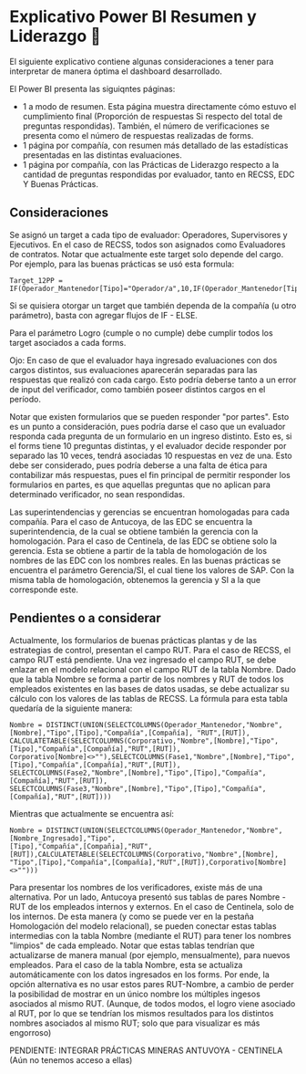 # Explicativo Power BI Resumen y Liderazgo :rotating_light:

El siguiente explicativo contiene algunas consideraciones a tener para interpretar de manera óptima el dashboard desarrollado.

El Power BI presenta las siguiqntes páginas:
* 1 a modo de resumen. Esta página muestra directamente cómo estuvo el cumplimiento final (Proporción de respuestas Si respecto del total de preguntas respondidas). También, el número de verificaciones se presenta como el número de respuestas realizadas de forms.
* 1 página por compañía, con resumen más detallado de las estadísticas presentadas en las distintas evaluaciones.
* 1 página por compañía, con las Prácticas de Liderazgo respecto a la cantidad de preguntas respondidas por evaluador, tanto en RECSS, EDC Y Buenas Prácticas.

## Consideraciones

Se asignó un target a cada tipo de evaluador: Operadores, Supervisores y Ejecutivos. En el caso de RECSS, todos son asignados como Evaluadores de contratos.
Notar que actualmente este target solo depende del cargo. Por ejemplo, para las buenas prácticas se usó esta formula:

```
Target_12PP = IF(Operador_Mantenedor[Tipo]="Operador/a",10,IF(Operador_Mantenedor[Tipo]="Supervisor/a",5,3))
```
Si se quisiera otorgar un target que también dependa de la compañía (u otro parámetro), basta con agregar flujos de IF - ELSE.

Para el parámetro Logro (cumple o no cumple) debe cumplir todos los target asociados a cada forms.

Ojo: En caso de que el evaluador haya ingresado evaluaciones con dos cargos distintos, sus evaluaciones aparecerán separadas para las respuestas que realizó con cada cargo. Esto podría deberse tanto a un error de input del verificador, como también poseer distintos cargos en el período.

Notar que existen formularios que se pueden responder "por partes". Esto es un punto a consideración, pues podría darse el caso que un evaluador responda cada pregunta de un formulario en un ingreso distinto. Esto es, si el forms tiene 10 preguntas distintas, y el evaluador decide responder por separado las 10 veces, tendrá asociadas 10 respuestas en vez de una. Esto debe ser considerado, pues podría deberse a una falta de ética para contabilizar más respuestas, pues el fin principal de permitir responder los formularios en partes, es que aquellas preguntas que no aplican para determinado verificador, no sean respondidas.

Las superintendencias y gerencias se encuentran homologadas para cada compañía.
Para el caso de Antucoya, de las EDC se encuentra la superintendencia, de la cual se obtiene también la gerencia con la homologación. 
Para el caso de Centinela, de las EDC se obtiene solo la gerencia. Esta se obtiene a partir de la tabla de homologación de los nombres de las EDC con los nombres reales.
En las buenas prácticas se encuentra el parámetro Gerencia/SI, el cual tiene los valores de SAP. Con la misma tabla de homologación, obtenemos la gerencia y SI a la que corresponde este.

## Pendientes o a considerar
Actualmente, los formularios de buenas prácticas plantas y de las estrategias de control, presentan el campo RUT. Para el caso de RECSS, el campo RUT está pendiente.
Una vez ingresado el campo RUT, se debe enlazar en el modelo relacional con el campo RUT de la tabla Nombre. Dado que la tabla Nombre se forma a partir de los nombres y RUT de todos los empleados existentes en las bases de datos usadas, se debe actualizar su cálculo con los valores de las tablas de RECSS. La fórmula para esta tabla quedaría de la siguiente manera:

```
Nombre = DISTINCT(UNION(SELECTCOLUMNS(Operador_Mantenedor,"Nombre",[Nombre],"Tipo",[Tipo],"Compañía",[Compañía], "RUT",[RUT]),
CALCULATETABLE(SELECTCOLUMNS(Corporativo,"Nombre",[Nombre],"Tipo",[Tipo],"Compañía",[Compañía],"RUT",[RUT]),
Corporativo[Nombre]<>""),SELECTCOLUMNS(Fase1,"Nombre",[Nombre],"Tipo",[Tipo],"Compañía",[Compañía],"RUT",[RUT]),
SELECTCOLUMNS(Fase2,"Nombre",[Nombre],"Tipo",[Tipo],"Compañía",[Compañía],"RUT",[RUT]),
SELECTCOLUMNS(Fase3,"Nombre",[Nombre],"Tipo",[Tipo],"Compañía",[Compañía],"RUT",[RUT])))
```

Mientras que actualmente se encuentra así:

```
Nombre = DISTINCT(UNION(SELECTCOLUMNS(Operador_Mantenedor,"Nombre",[Nombre_Ingresado],"Tipo",
[Tipo],"Compañía",[Compañia],"RUT",[RUT]),CALCULATETABLE(SELECTCOLUMNS(Corporativo,"Nombre",[Nombre],
"Tipo",[Tipo],"Compañía",[Compañía],"RUT",[RUT]),Corporativo[Nombre]<>"")))
```

Para presentar los nombres de los verificadores, existe más de una alternativa. Por un lado, Antucoya presentó sus tablas de pares Nombre - RUT de los empleados internos y externos. En el caso de Centinela, solo de los internos. De esta manera (y como se puede ver en la pestaña Homologación del modelo relacional), se pueden conectar estas tablas intermedias con la tabla Nombre (mediante el RUT) para tener los nombres "limpios" de cada empleado. Notar que estas tablas tendrían que actualizarse de manera manual (por ejemplo, mensualmente), para nuevos empleados. Para el caso de la tabla Nombre, esta se actualiza automáticamente con los datos ingresados en los forms. Por ende, la opción alternativa es no usar estos pares RUT-Nombre, a cambio de perder la posibilidad de mostrar en un único nombre los múltiples ingesos asociados al mismo RUT. (Aunque, de todos modos, el logro viene asociado al RUT, por lo que se tendrían los mismos resultados para los distintos nombres asociados al mismo RUT; solo que para visualizar es más engorroso)


PENDIENTE: INTEGRAR PRÁCTICAS MINERAS ANTUVOYA -  CENTINELA (Aún no tenemos acceso a ellas)
